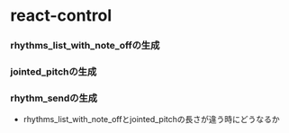 # react-control

### rhythms_list_with_note_offの生成
### jointed_pitchの生成
### rhythm_sendの生成
  * rhythms_list_with_note_offとjointed_pitchの長さが違う時にどうなるか
